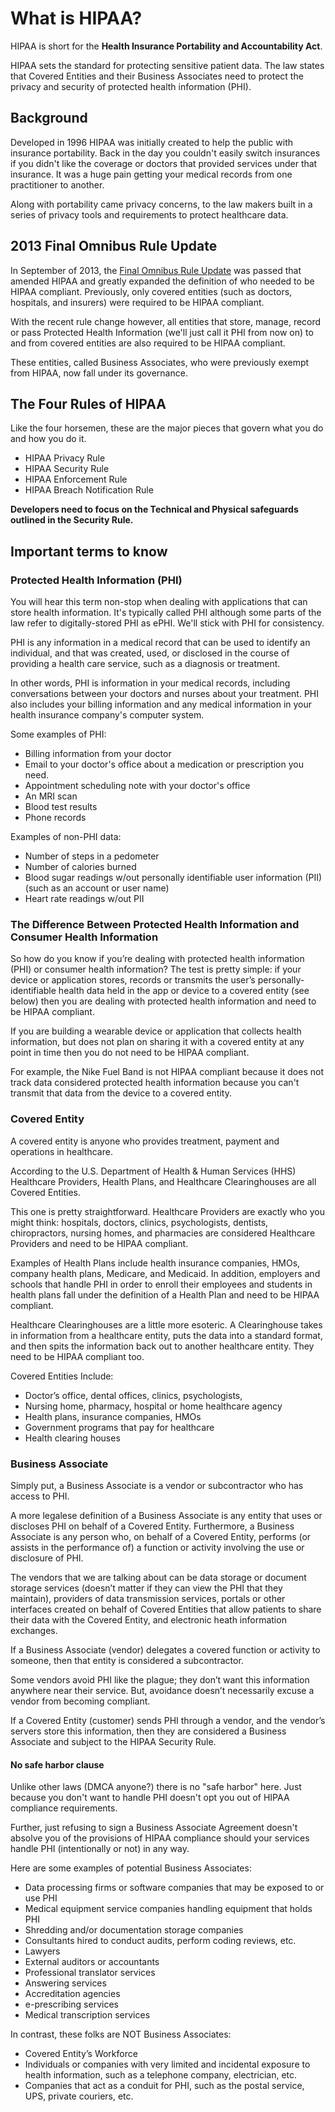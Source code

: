 # What is HIPAA?

HIPAA is short for the **Health Insurance Portability and Accountability Act**.

HIPAA sets the standard for protecting sensitive patient data. The law states that Covered Entities and their Business Associates need to protect the privacy and security of protected health information (PHI).

## Background
 
Developed in 1996 HIPAA was initially created to help the public with insurance portability. Back in the day you couldn't easily switch insurances if you didn't like the coverage or doctors that provided services under that insurance. It was a huge pain getting your medical records from one practitioner to another.

Along with portability came privacy concerns, to the law makers built in a series of privacy tools and requirements to protect healthcare data.

## 2013 Final Omnibus Rule Update 
In September of 2013, the [Final Omnibus Rule Update](http://en.wikipedia.org/wiki/Health_Insurance_Portability_and_Accountability_Act#cite_note-33) was passed that amended HIPAA and greatly expanded the definition of who needed to be HIPAA compliant. Previously, only covered entities (such as doctors, hospitals, and insurers) were required to be HIPAA compliant. 

With the recent rule change however, all entities that store, manage, record or pass Protected Health Information (we'll just call it PHI from now on) to and from covered entities are also required to be HIPAA compliant. 

These entities, called Business Associates, who were previously exempt from HIPAA, now fall under its governance.

## The Four Rules of HIPAA

Like the four horsemen, these are the major pieces that govern what you do and how you do it.

+ HIPAA Privacy Rule
+ HIPAA Security Rule
+ HIPAA Enforcement Rule
+ HIPAA Breach Notification Rule


**Developers need to focus on the Technical and Physical safeguards outlined in the Security Rule.**

## Important terms to know

### Protected Health Information (PHI)

You will hear this term non-stop when dealing with applications that can store health information. It's typically called PHI although some parts of the law refer to digitally-stored PHI as ePHI. We'll stick with PHI for consistency. 

PHI is any information in a medical record that can be used to identify an individual, and that was created, used, or disclosed in the course of providing a health care service, such as a diagnosis or treatment. 

In other words, PHI is information in your medical records, including conversations between your doctors and nurses about your treatment. PHI also includes your billing information and any medical information in your health insurance company's computer system.

Some examples of PHI:

+ Billing information from your doctor
+ Email to your doctor's office about a medication or prescription you need.
+ Appointment scheduling note with your doctor's office
+ An MRI scan
+ Blood test results
+ Phone records

Examples of non-PHI data:

+ Number of steps in a pedometer
+ Number of calories burned
+ Blood sugar readings w/out personally identifiable user information (PII) (such as an account or user name)
+ Heart rate readings w/out PII

### The Difference Between Protected Health Information and Consumer Health Information

So how do you know if you’re dealing with protected health information (PHI) or consumer health information? The test is pretty simple: if your device or application stores, records or transmits the user’s personally-identifiable health data held in the app or device to a covered entity (see below) then you are dealing with protected health information and need to be HIPAA compliant.

If you are building a wearable device or application that collects health information, but does not plan on sharing it with a covered entity at any point in time then you do not need to be HIPAA compliant. 

For example, the Nike Fuel Band is not HIPAA compliant because it does not track data considered protected health information because you can't transmit that data from the device to a covered entity. 

### Covered Entity

A covered entity is anyone who provides treatment, payment and operations in healthcare. 

According to the U.S. Department of Health & Human Services (HHS) Healthcare Providers, Health Plans, and Healthcare Clearinghouses are all Covered Entities. 

This one is pretty straightforward. Healthcare Providers are exactly who you might think: hospitals, doctors, clinics, psychologists, dentists, chiropractors, nursing homes, and pharmacies are considered Healthcare Providers and need to be HIPAA compliant.

Examples of Health Plans include health insurance companies, HMOs, company health plans, Medicare, and Medicaid. In addition, employers and schools that handle PHI in order to enroll their employees and students in health plans fall under the definition of a Health Plan and need to be HIPAA compliant.

Healthcare Clearinghouses are a little more esoteric. A Clearinghouse takes in information from a healthcare entity, puts the data into a standard format, and then spits the information back out to another healthcare entity. They need to be HIPAA compliant too.

Covered Entities Include: 

+ Doctor’s office, dental offices, clinics, psychologists, 
+ Nursing home, pharmacy, hospital or home healthcare agency
+ Health plans, insurance companies, HMOs
+ Government programs that pay for healthcare
+ Health clearing houses

### Business Associate

Simply put, a Business Associate is a vendor or subcontractor who has access to PHI.

A more legalese definition of a Business Associate is any entity that uses or discloses PHI on behalf of a Covered Entity. Furthermore, a Business Associate is any person who, on behalf of a Covered Entity, performs (or assists in the performance of) a function or activity involving the use or disclosure of PHI.

The vendors that we are talking about can be data storage or document storage services (doesn’t matter if they can view the PHI that they maintain), providers of data transmission services, portals or other interfaces created on behalf of Covered Entities that allow patients to share their data with the Covered Entity, and electronic heath information exchanges.

If a Business Associate (vendor) delegates a covered function or activity to someone, then that entity is considered a subcontractor.

Some vendors avoid PHI like the plague; they don’t want this information anywhere near their service. But, avoidance doesn’t necessarily excuse a vendor from becoming compliant. 

If a Covered Entity (customer) sends PHI through a vendor, and the vendor’s servers store this information, then they are considered a Business Associate and subject to the HIPAA Security Rule. 

#### No safe harbor clause

Unlike other laws (DMCA anyone?) there is no "safe harbor" here. Just because you don't want to handle PHI doesn't opt you out of HIPAA compliance requirements. 

Further, just refusing to sign a Business Associate Agreement doesn't absolve you of the provisions of HIPAA compliance should your services handle PHI (intentionally or not) in any way. 

Here are some examples of potential Business Associates:

+ Data processing firms or software companies that may be exposed to or use PHI
+ Medical equipment service companies handling equipment that holds PHI
+ Shredding and/or documentation storage companies
+ Consultants hired to conduct audits, perform coding reviews, etc.
+ Lawyers
+ External auditors or accountants
+ Professional translator services
+ Answering services
+ Accreditation agencies
+ e-prescribing services
+ Medical transcription services

In contrast, these folks are NOT Business Associates:

+ Covered Entity’s Workforce
+ Individuals or companies with very limited and incidental exposure to health information, such as a telephone company, electrician, etc.
+ Companies that act as a conduit for PHI, such as the postal service, UPS, private couriers, etc.
